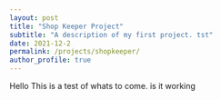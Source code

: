```yaml
---
layout: post
title: "Shop Keeper Project"
subtitle: "A description of my first project. tst"
date: 2021-12-2
permalink: /projects/shopkeeper/
author_profile: true
---
```


Hello This is a test of whats to come. is it working

